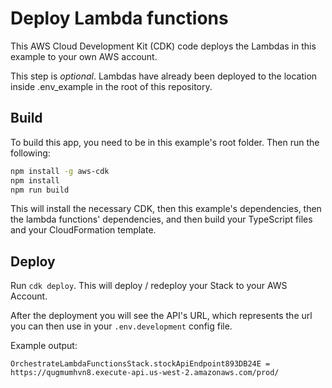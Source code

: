 # Deploy Lambda functions

This AWS Cloud Development Kit (CDK) code deploys the Lambdas in this example to your own AWS account.

This step is *optional*. Lambdas have already been deployed to the location inside .env_example in the root of this repository.

## Build

To build this app, you need to be in this example's root folder. Then run the following:

```bash
npm install -g aws-cdk
npm install
npm run build
```

This will install the necessary CDK, then this example's dependencies, then the lambda functions' dependencies, and then build your TypeScript files and your CloudFormation template.

## Deploy

Run `cdk deploy`. This will deploy / redeploy your Stack to your AWS Account.

After the deployment you will see the API's URL, which represents the url you can then use in your `.env.development` config file.

Example output:
```
OrchestrateLambdaFunctionsStack.stockApiEndpoint893DB24E = https://qugmumhvn8.execute-api.us-west-2.amazonaws.com/prod/
```